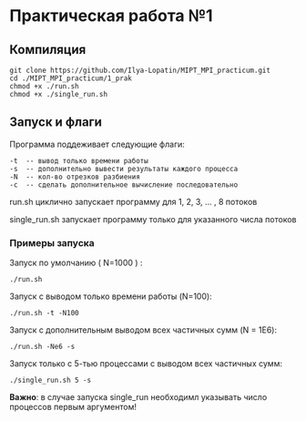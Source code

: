 # Практическая работа №1

## Компиляция 
```
git clone https://github.com/Ilya-Lopatin/MIPT_MPI_practicum.git
cd ./MIPT_MPI_practicum/1_prak
chmod +x ./run.sh
chmod +x ./single_run.sh
```

## Запуск и флаги
Программа поддеживает следующие флаги:
```
-t  -- вывод только времени работы
-s  -- дополнительно вывести результаты каждого процесса
-N  -- кол-во отрезков разбиения
-c  -- сделать дополнительное вычисление последовательно
```

run.sh циклично запускает программу для 1, 2, 3, ... , 8 потоков

single_run.sh запускает программу только для указанного числа потоков

### Примеры запуска
Запуск по умолчанию ( N=1000 ) : 
```
./run.sh 
```

Запуск с выводом только времени работы (N=100):
```
./run.sh -t -N100
```

Запуск с дополнительным выводом всех частичных сумм (N = 1E6):
```
./run.sh -Ne6 -s
```

Запуск только с 5-тью процессами с выводом всех частичных сумм:
```
./single_run.sh 5 -s
```
**Важно**: в случае запуска single_run необходимл указывать число процессов первым аргументом!





